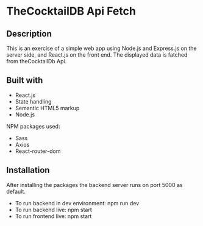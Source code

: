# TheCocktailDB Api Fetch

## Description

This is an exercise of a simple web app using Node.js and Express.js on the server side, and React.js on the front end.
The displayed data is fatched from theCocktailDb Api.

## Built with

- React.js
- State handling
- Semantic HTML5 markup
- Node.js

NPM packages used:
- Sass
- Axios
- React-router-dom

## Installation

After installing the packages the backend server runs on port 5000 as default.
- To run backend in dev environment: npm run dev
- To run backend live: npm start
- To run frontend live: npm start




